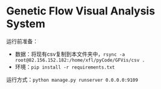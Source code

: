 # Genetic Flow Visual Analysis System

运行前准备：

- 数据：将现有csv复制到本文件夹中，`rsync -a root@82.156.152.182:/home/xfl/pyCode/GFVis/csv .`
- 环境：`pip install -r requirements.txt`

运行方式：`python manage.py runserver 0.0.0.0:9109`